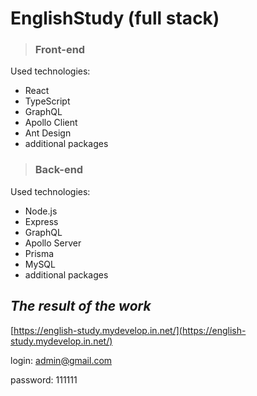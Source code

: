# EnglishStudy (full stack)

> ### Front-end

Used technologies:
* React
* TypeScript
* GraphQL
* Apollo Client
* Ant Design
* additional packages

> ### Back-end
Used technologies:
* Node.js
* Express
* GraphQL
* Apollo Server
* Prisma
* MySQL
* additional packages

## ***The result of the work***
[https://english-study.mydevelop.in.net/](https://english-study.mydevelop.in.net/)

login: admin@gmail.com

password: 111111


